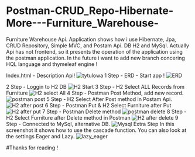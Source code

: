 # Postman-CRUD_Repo-Hibernate-More---Furniture_Warehouse-
Furniture Warehouse Api.  Application shows how i use Hibernate, Jpa, CRUD Repository, Simple MVC, and Postam Api. DB H2 and MySql. Actually Api has not frontend, so it presents the operation of the application using the postman application. In the future i want to add new branch concering HQL language and thymeleaf engine ! 

Index.html - Description Api!
![tytulowa](https://user-images.githubusercontent.com/57706581/77075839-3aa3bc80-69f3-11ea-87c3-274c0ab39de6.PNG)
1 Step - ERD - Start app ! 
![ERD](https://user-images.githubusercontent.com/57706581/77075854-42636100-69f3-11ea-97b9-000bc281618b.PNG)

2 Step - Loggin to H2 DB
![H2 Start](https://user-images.githubusercontent.com/57706581/77075901-573ff480-69f3-11ea-9d25-f943384de5e5.PNG)
3 Step - H2 Select ALL Records from Furniture
![H2 select All](https://user-images.githubusercontent.com/57706581/77075987-73dc2c80-69f3-11ea-8b4a-cc030652a314.PNG)
4 Step - Postman Post Method, add new record.
![postman post](https://user-images.githubusercontent.com/57706581/77076035-88202980-69f3-11ea-8a99-62419760cbc4.PNG)
5 Step - H2 Select After Post method in Postam Api.
![H2 after post](https://user-images.githubusercontent.com/57706581/77076062-93735500-69f3-11ea-8faa-7beb7d75ee91.PNG)
6 Step - Postman Put & H2 Select Furniture after Put
![H2 after put](https://user-images.githubusercontent.com/57706581/77076113-a5ed8e80-69f3-11ea-8ffd-f1d2de74aec3.PNG)
7 Step - Postman Delete method
![postman delete](https://user-images.githubusercontent.com/57706581/77076177-b9005e80-69f3-11ea-82bf-8ffa08e5e9d0.PNG)
8 Step - H2 Select Furniture after Delete method in Postman
![H2 after delete](https://user-images.githubusercontent.com/57706581/77076234-d3d2d300-69f3-11ea-9568-1ac61ae80ad4.PNG)
9 Step - Connected to MySql, alternative DB.
![Mysql](https://user-images.githubusercontent.com/57706581/77076262-dc2b0e00-69f3-11ea-9572-91ccf5768c5f.PNG)
Extra Step
In this screenshot it shows how to use the cascade function. You can also look at the settings Eager and Lazy.
![lazy_eager](https://user-images.githubusercontent.com/57706581/77077023-f44f5d00-69f4-11ea-876a-6883d9f7c13e.PNG)

#Thanks for reading !
